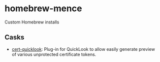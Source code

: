 # homebrew-mence

Custom Homebrew installs

## Casks

* [cert-quicklook](https://code.google.com/archive/p/cert-quicklook/): Plug-in for QuickLook to allow easily generate preview of various unprotected certificate tokens.
